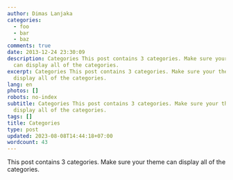 ```yaml
---
author: Dimas Lanjaka
categories:
  - foo
  - bar
  - baz
comments: true
date: 2013-12-24 23:30:09
description: Categories This post contains 3 categories. Make sure your theme
  can display all of the categories.
excerpt: Categories This post contains 3 categories. Make sure your theme can
  display all of the categories.
lang: en
photos: []
robots: no-index
subtitle: Categories This post contains 3 categories. Make sure your theme can
  display all of the categories.
tags: []
title: Categories
type: post
updated: 2023-08-08T14:44:18+07:00
wordcount: 43
---
```


This post contains 3 categories. Make sure your theme can display all of the categories.